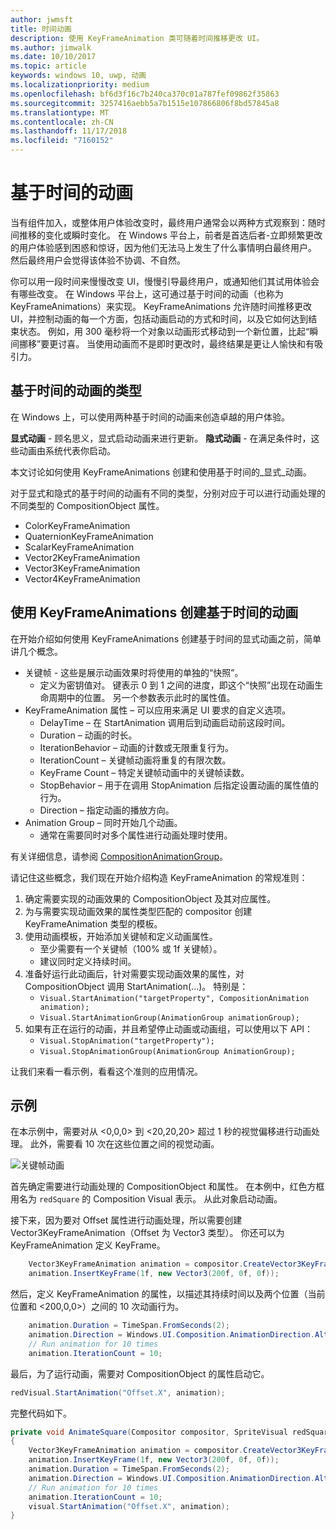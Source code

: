 ```yaml
---
author: jwmsft
title: 时间动画
description: 使用 KeyFrameAnimation 类可随着时间推移更改 UI。
ms.author: jimwalk
ms.date: 10/10/2017
ms.topic: article
keywords: windows 10, uwp, 动画
ms.localizationpriority: medium
ms.openlocfilehash: bf6d3f16c7b240ca370c01a787fef09862f35863
ms.sourcegitcommit: 3257416aebb5a7b1515e107866806f8bd57845a8
ms.translationtype: MT
ms.contentlocale: zh-CN
ms.lasthandoff: 11/17/2018
ms.locfileid: "7160152"
---
```

# <a name="time-based-animations"></a>基于时间的动画

当有组件加入，或整体用户体验改变时，最终用户通常会以两种方式观察到：随时间推移的变化或瞬时变化。 在 Windows 平台上，前者是首选后者-立即频繁更改的用户体验感到困惑和惊讶，因为他们无法马上发生了什么事情明白最终用户。 然后最终用户会觉得该体验不协调、不自然。

你可以用一段时间来慢慢改变 UI，慢慢引导最终用户，或通知他们其试用体验会有哪些改变。 在 Windows 平台上，这可通过基于时间的动画（也称为 KeyFrameAnimations）来实现。 KeyFrameAnimations 允许随时间推移更改 UI，并控制动画的每一个方面，包括动画启动的方式和时间，以及它如何达到结束状态。 例如，用 300 毫秒将一个对象以动画形式移动到一个新位置，比起“瞬间挪移”要更讨喜。 当使用动画而不是即时更改时，最终结果是更让人愉快和有吸引力。

## <a name="types-of-time-based-animations"></a>基于时间的动画的类型

在 Windows 上，可以使用两种基于时间的动画来创造卓越的用户体验。

**显式动画** - 顾名思义，显式启动动画来进行更新。
**隐式动画** - 在满足条件时，这些动画由系统代表你启动。

本文讨论如何使用 KeyFrameAnimations 创建和使用基于时间的_显式_动画。

对于显式和隐式的基于时间的动画有不同的类型，分别对应于可以进行动画处理的不同类型的 CompositionObject 属性。

- ColorKeyFrameAnimation
- QuaternionKeyFrameAnimation
- ScalarKeyFrameAnimation
- Vector2KeyFrameAnimation
- Vector3KeyFrameAnimation
- Vector4KeyFrameAnimation

## <a name="create-time-based-animations-with-keyframeanimations"></a>使用 KeyFrameAnimations 创建基于时间的动画

在开始介绍如何使用 KeyFrameAnimations 创建基于时间的显式动画之前，简单讲几个概念。

- 关键帧 - 这些是展示动画效果时将使用的单独的“快照”。
  - 定义为密钥值对。 键表示 0 到 1 之间的进度，即这个“快照”出现在动画生命周期中的位置。 另一个参数表示此时的属性值。
- KeyFrameAnimation 属性 – 可以应用来满足 UI 要求的自定义选项。
  - DelayTime – 在 StartAnimation 调用后到动画启动前这段时间。
  - Duration – 动画的时长。
  - IterationBehavior – 动画的计数或无限重复行为。
  - IterationCount – 关键帧动画将重复的有限次数。
  - KeyFrame Count – 特定关键帧动画中的关键帧读数。
  - StopBehavior – 用于在调用 StopAnimation 后指定设置动画的属性值的行为。
  - Direction – 指定动画的播放方向。
- Animation Group – 同时开始几个动画。
  - 通常在需要同时对多个属性进行动画处理时使用。

有关详细信息，请参阅 [CompositionAnimationGroup](https://docs.microsoft.com/uwp/api/windows.ui.composition.compositionanimationgroup)。

请记住这些概念，我们现在开始介绍构造 KeyFrameAnimation 的常规准则：

1. 确定需要实现的动画效果的 CompositionObject 及其对应属性。
1. 为与需要实现动画效果的属性类型匹配的 compositor 创建 KeyFrameAnimation 类型的模板。
1. 使用动画模板，开始添加关键帧和定义动画属性。
    - 至少需要有一个关键帧（100% 或 1f 关键帧）。
    - 建议同时定义持续时间。
1. 准备好运行此动画后，针对需要实现动画效果的属性，对 CompositionObject 调用 StartAnimation(...)。 特别是：
    - `Visual.StartAnimation("targetProperty", CompositionAnimation animation);`
    - `Visual.StartAnimationGroup(AnimationGroup animationGroup);`
1. 如果有正在运行的动画，并且希望停止动画或动画组，可以使用以下 API：
    - `Visual.StopAnimation("targetProperty");`
    - `Visual.StopAnimationGroup(AnimationGroup AnimationGroup);`

让我们来看一看示例，看看这个准则的应用情况。

## <a name="example"></a>示例

在本示例中，需要对从 <0,0,0> 到 <20,20,20> 超过 1 秒的视觉偏移进行动画处理。 此外，需要看 10 次在这些位置之间的视觉动画。

![关键帧动画](images/animation/animated-rectangle.gif)

首先确定需要进行动画处理的 CompositionObject 和属性。 在本例中，红色方框用名为 `redSquare` 的 Composition Visual 表示。 从此对象启动动画。

接下来，因为要对 Offset 属性进行动画处理，所以需要创建 Vector3KeyFrameAnimation（Offset 为 Vector3 类型）。 你还可以为 KeyFrameAnimation 定义 KeyFrame。

```csharp
    Vector3KeyFrameAnimation animation = compositor.CreateVector3KeyFrameAnimation();
    animation.InsertKeyFrame(1f, new Vector3(200f, 0f, 0f));
```

然后，定义 KeyFrameAnimation 的属性，以描述其持续时间以及两个位置（当前位置和 <200,0,0>）之间的 10 次动画行为。

```csharp
    animation.Duration = TimeSpan.FromSeconds(2);
    animation.Direction = Windows.UI.Composition.AnimationDirection.Alternate;
    // Run animation for 10 times
    animation.IterationCount = 10;
```

最后，为了运行动画，需要对 CompositionObject 的属性启动它。

```csharp
redVisual.StartAnimation("Offset.X", animation);
```

完整代码如下。

```csharp
private void AnimateSquare(Compositor compositor, SpriteVisual redSquare)
{ 
    Vector3KeyFrameAnimation animation = compositor.CreateVector3KeyFrameAnimation();
    animation.InsertKeyFrame(1f, new Vector3(200f, 0f, 0f));
    animation.Duration = TimeSpan.FromSeconds(2);
    animation.Direction = Windows.UI.Composition.AnimationDirection.Alternate;
    // Run animation for 10 times
    animation.IterationCount = 10;
    visual.StartAnimation("Offset.X", animation);
} 
```
